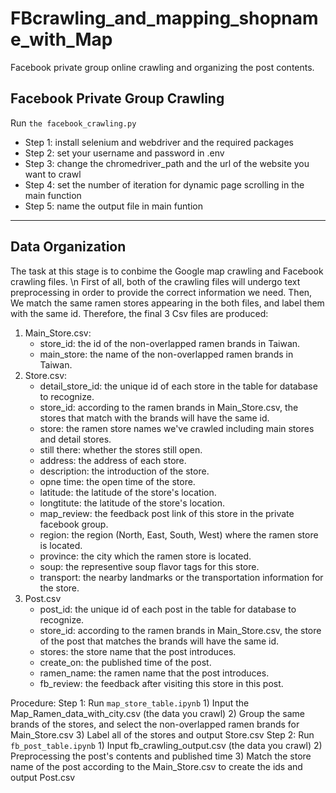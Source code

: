 # FBcrawling_and_mapping_shopname_with_Map
Facebook private group online crawling and organizing the post contents.


## Facebook Private Group Crawling
Run `the facebook_crawling.py`
* Step 1: install selenium and webdriver and the required packages
* Step 2: set your username and password in .env
* Step 3: change the chromedriver_path and the url of the website you want to crawl
* Step 4: set the number of iteration for dynamic page scrolling in the main function
* Step 5: name the output file in main funtion

---

## Data Organization
The task at this stage is to conbime the Google map crawling and Facebook crawling files. \n
First of all, both of the crawling files will undergo text preprocessing in order to provide the correct information we need.
Then, We match the same ramen stores appearing in the both files, and label them with the same id.
Therefore, the final 3 Csv files are produced:

  1. Main_Store.csv: 
      * store_id: the id of the non-overlapped ramen brands in Taiwan.
      * main_store: the name of the non-overlapped ramen brands in Taiwan.
  2. Store.csv: 
      * detail_store_id: the unique id of each store in the table for database to recognize.
      * store_id: according to the ramen brands in Main_Store.csv, the stores that match with the brands will have the same id.
      * store: the ramen store names we've crawled including main stores and detail stores.
      * still there: whether the stores still open.
      * address: the address of each store.
      * description: the introduction of the store.
      * opne time: the open time of the store.
      * latitude: the latitude of the store's location. 
      * longtitute: the latitude of the store's location. 
      * map_review: the feedback post link of this store in the private facebook group.
      * region: the region (North, East, South, West) where the ramen store is located.
      * province: the city which the ramen store is located.
      * soup: the representive soup flavor tags for this store.
      * transport: the nearby landmarks or the transportation information for the store.
  3. Post.csv
      * post_id: the unique id of each post in the table for database to recognize.
      * store_id: according to the ramen brands in Main_Store.csv, the store of the post that matches the brands will have the same id.
      * stores: the store name that the post introduces.
      * create_on: the published time of the post.
      * ramen_name: the ramen name that the post introduces.
      * fb_review: the feedback after visiting this store in this post.

Procedure:
Step 1: Run `map_store_table.ipynb`
        1) Input the Map_Ramen_data_with_city.csv (the data you crawl)
        2) Group the same brands of the stores, and select the non-overlapped ramen brands for Main_Store.csv
        3) Label all of the stores and output Store.csv 
Step 2: Run `fb_post_table.ipynb`
        1) Input fb_crawling_output.csv (the data you crawl)
        2) Preprocessing the post's contents and published time
        3) Match the store name of the post according to the Main_Store.csv to create the ids and output Post.csv


